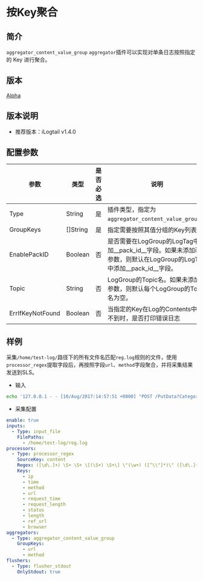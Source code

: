 # 按Key聚合

## 简介

`aggregator_content_value_group` `aggregator`插件可以实现对单条日志按照指定的 Key 进行聚合。

## 版本

[Alpha](../stability-level.md)

## 版本说明

* 推荐版本：iLogtail v1.4.0

## 配置参数

| 参数             | 类型     | 是否必选 | 说明                                                                                                               |
| ---------------- | -------- | -------- | ------------------------------------------------------------------------------------------------------------------ |
| Type             | String   | 是       | 插件类型，指定为`aggregator_content_value_group`。                                                                               |
| GroupKeys        | []String | 是       | 指定需要按照其值分组的Key列表                                                                                      |
| EnablePackID     | Boolean  | 否       | 是否需要在LogGroup的LogTag中添加__pack_id__字段。如果未添加改参数，则默认在LogGroup的LogTag中添加__pack_id__字段。 |
| Topic            | String   | 否       | LogGroup的Topic名。如果未添加该参数，则默认每个LogGroup的Topic名为空。                                             |
| ErrIfKeyNotFound | Boolean  | 否       | 当指定的Key在Log的Contents中找不到时，是否打印错误日志                                                             |

## 样例

采集`/home/test-log/`路径下的所有文件名匹配`reg.log`规则的文件，使用`processor_regex`提取字段后，再按照字段`url`、`method`字段聚合，并将采集结果发送到SLS。

* 输入

```bash
echo '127.0.0.1 - - [10/Aug/2017:14:57:51 +0800] "POST /PutData?Category=YunOsAccountOpLog" 0.024 18204 200 37 "-" "aliyun-sdk-java"' >> /home/test-log/reg.log
```

* 采集配置

```yaml
enable: true
inputs:
  - Type: input_file
    FilePaths: 
      - /home/test-log/reg.log
processors:
  - Type: processor_regex
    SourceKey: content
    Regex: ([\d\.]+) \S+ \S+ \[(\S+) \S+\] \"(\w+) ([^\\"]*)\" ([\d\.]+) (\d+) (\d+) (\d+|-) \"([^\\"]*)\" \"([^\\"]*)\"
    Keys:
      - ip
      - time
      - method
      - url
      - request_time
      - request_length
      - status
      - length
      - ref_url
      - browser
aggregators:
  - Type: aggregator_content_value_group
    GroupKeys:
      - url
      - method
flushers:
  - Type: flusher_stdout
    OnlyStdout: true
```
